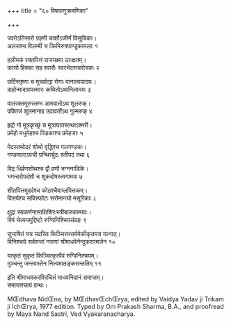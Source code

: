 +++
title = "६० विषयानुक्रमणिका"

+++

ज्वरोऽतिसारो ग्रहणी चार्शोऽजीर्णं विसूचिका।  
अलसश्च विलम्बी च क्रिमिरुक्पाण्डुकामलाः १

हलीमकं रक्तपित्तं राजयक्ष्मा उरःक्षतम्।  
कासो हिक्का सह श्वासैः स्वरभेदस्त्वरोचकः २

छर्दिस्तृष्णा च मूर्च्छाद्या रोगाः पानात्ययादयः।  
दाहोन्मादावपस्मारः कथितोऽथानिलामयः ३

वातरक्तमूरुस्तम्भ आमवातोऽथ शूलरुक्।  
पक्तिजं शूलमानाह उदावर्तोऽथ गुल्मरुक् ४

हृद्रो गो मूत्रकृच्छ्रं च मूत्राघातस्तथाऽश्मरी।  
प्रमेहो मधुमेहश्च पिडकाश्च प्रमेहजाः ५

मेदस्तथोदरं शोथो वृद्धिश्च गलगण्डकः।  
गण्डमालाऽपची ग्रन्थिरर्बुदः श्लीपदं तथा ६

विद्र धिर्व्रणशोथश्च द्वौ व्रणौ भग्ननाडिके।  
भगन्दरोपदंशौ च शूकदोषस्त्वगामयः ७

शीतपित्तमुदर्दश्च कोठश्चैवाम्लपित्तकम्।  
विसर्पश्च सविस्फोटः सरोमान्त्यो मसूरिकाः ८

क्षुद्रा स्यकर्णनासाक्षिशिरःस्त्रीबालकामयाः।  
विषं चेत्ययमुद्दिष्टो रुग्विनिश्चियसंग्रहः ९

सुभाषितं यत्र यदस्ति किञ्चित्तत्सर्वमेकीकृतमत्र यत्नात्।  
विनिश्चये सर्वरुजां नराणां श्रीमाधवेनेन्दुकरात्मजेन १०

यत्कृतं सुकृतं किञ्चित्कृत्वैवं रुग्विनिश्चयम्।  
मुञ्चन्तु जन्तवस्तेन नित्यमातङ्कसन्ततिम् ११

इति श्रीमाधवकरविरचितं माधवनिदानं समाप्तम्।  
समाप्तश्चायं ग्रन्थः।  
 

 

MŒdhava NidŒna, by MŒdhavŒchŒrya, edited by Vaidya Yadav ji Trikam ji
ÌchŒrya, 1977 edition. Typed by Om Prakash Sharma, B.A., and proofread
by Maya Nand Sastri, Ved Vyakaranacharya.